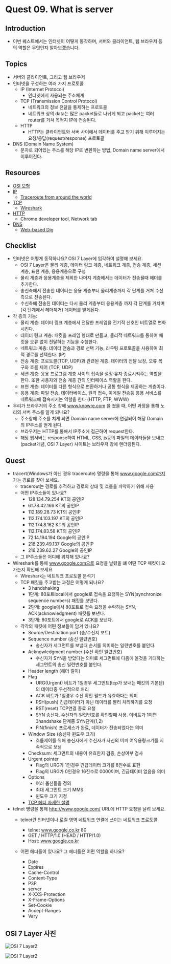 # Quest 09. What is server


## Introduction
* 이번 퀘스트에서는 인터넷이 어떻게 동작하며, 서버와 클라이언트, 웹 브라우저 등의 역할은 무엇인지 알아보겠습니다.

## Topics
* 서버와 클라이언트, 그리고 웹 브라우저
* 인터넷을 구성하는 여러 가지 프로토콜
  * IP (Internet Protocol)
    - 인터넷에서 사용되는 주소체계
  * TCP (Transmission Control Protocol)
    - 네트워크의 정보 전달을 통제하는 프로토콜
    - 네트워크 상의 data는 많은 packet들로 나뉘게 되고 packet는 여러 router를 거쳐 목적지 IP에 전송된다.
  * HTTP
    - HTTP는 클라이언트와 서버 사이에서 데이터를 주고 받기 위해 이루어지는 요청/응답(request/response) 프로토콜
* DNS (Domain Name System)
    - 문자로 되어있는 주소를 해당 IP로 변환하는 방법, Domain name server에서 이루어진다.

## Resources
* [OSI 모형](https://ko.wikipedia.org/wiki/OSI_%EB%AA%A8%ED%98%95)
* [IP](https://ko.wikipedia.org/wiki/%EC%9D%B8%ED%84%B0%EB%84%B7_%ED%94%84%EB%A1%9C%ED%86%A0%EC%BD%9C)
  * [Traceroute from around the world](http://tracert.com/traceroute)
* [TCP](https://ko.wikipedia.org/wiki/%EC%A0%84%EC%86%A1_%EC%A0%9C%EC%96%B4_%ED%94%84%EB%A1%9C%ED%86%A0%EC%BD%9C)
  * [Wireshark](https://www.wireshark.org/download.html)
* [HTTP](https://ko.wikipedia.org/wiki/HTTP)
  * Chrome developer tool, Network tab
* [DNS](https://ko.wikipedia.org/wiki/%EB%8F%84%EB%A9%94%EC%9D%B8_%EB%84%A4%EC%9E%84_%EC%8B%9C%EC%8A%A4%ED%85%9C)
  * [Web-based Dig](http://networking.ringofsaturn.com/Tools/dig.php)

## Checklist
* 인터넷은 어떻게 동작하나요? OSI 7 Layer에 입각하여 설명해 보세요.
    - OSI 7 Layer은 물리 계층, 데이터 링크 계층, 네트워크 계층, 전송 계층, 세션 계층, 표현 계층, 응용계층으로 구성
    - 물리 계층과 응용계층을 제외한 나머지 계층에서는 데이터가 전송될때 헤더를 추가한다.
    - 송신측에서 전송한 데이터는 응용 계층부터 물리계층까지 각 단계를 거쳐 수신측으로 전송된다.
    - 수신측에 전송된 데이터는 다시 물리 계층부터 응용계층 까지 각 단계를 거치며 (각 단계에서 헤더제거) 데이터를 받게된다.
* 각 층의 기능:
    - 물리 계층: 데이터 링크 계층에서 전달한 프레임을 전기적 신호인 비트열로 변화시킨다.
    - 데이터 링크 계층: 패킷을 프레임 형태로 만들고, 물리적 네트워크를 통하여 패킷을 오류 없이 전달하는 기능을 수행한다.
    - 네트워크 계층: 데이터 전송과 경로 선택 기능, 라우팅 프로토콜을 사용하여 최적 경로를 선택한다. (IP)
    - 전송 계층: 프로토콜(TCP, UDP)과 관련된 계층. 데이터의 전달 보장, 오류 복구와 흐름 제어 (TCP, UDP)
    - 세션 계층: 응용 프로그램 계층 사이의 접속을 설정·유지·종료시켜주는 역할을 한다. 또한 사용자와 전송 계층 간의 인터페이스 역할을 한다.
    - 표현 계층: 데이터를 다른 형식으로 변환하거나 공통 형식을 제공하는 계층이다.
    - 응용 계층: 파일 전송, 데이터베이스, 원격 접속, 이메일 전송등 응용 서비스를 네트워크에 접속시키는 역할을 한다 (HTTP, FTP, WWW)
* 우리가 브라우저의 주소 창에 www.knowre.com 을 쳤을 때, 어떤 과정을 통해 노리의 서버 주소를 알게 되나요?
    - 주소창에 주소를 치게 되면 Domain name server에 연결되어 해당 Domain의 IP주소를 얻게 된다.
    - 브라우저는 HTTP를 통해서 IP주소에 접근하여 request한다.
    - 해당 웹서버는 response하여 HTML, CSS, js등의 파일의 데이타들을 보내고(packet개념, OSI 7 Layer) 사이트는 브라우저 창에 렌더링된다.

## Quest
* tracert(Windows가 아닌 경우 traceroute) 명령을 통해 www.google.com까지 가는 경로를 찾아 보세요.
  * tracerout는 경로를 추적하고 경로의 상태 및 흐름을 파악하기 위해 사용
  * 어떤 IP주소들이 있나요?
    - 128.134.79.254 KT의 공인IP
    - 61.78.42.166 KT의 공인IP
    - 112.189.28.73 KT의 공인IP
    - 112.174.103.197 KT의 공인IP
    - 112.174.8.162 KT의 공인IP
    - 112.174.83.58 KT의 공인IP
    - 72.14.194.194 Google의 공인IP
    - 216.239.49.137 Google의 공인IP
    - 216.239.62.27 Google의 공인IP
  * 그 IP주소들은 어디에 위치해 있나요?
* Wireshark를 통해 www.google.com으로 요청을 날렸을 떄 어떤 TCP 패킷이 오가는지 확인해 보세요
  * Wireshark는 네트워크 프로토콜 분석기
  * TCP 패킷을 주고받는 과정은 어떻게 되나요?
    - 3 handshaking
    - 1단계: 80포트local에서 google로 접속을 요청하는 SYN(synchronize sequence numbers) 패킷를 보낸다.
    - 2단계: google에서 80포트로 접속 요청을 수락하는 SYN, ACK(acknowledgment) 패킷를 보낸다.
    - 3단계: 80포트에서 google로 ACK를 보낸다.
  * 각각의 패킷에 어떤 정보들이 담겨 있나요?
    - Source/Destination port (송/수신지 포트)
    - Sequence number (송신 일련번호)
        - 송신자가 세그먼트를 보낼때 순서를 의미하는 일련번호를 붙인다.
    - Acknowledgment number (수신 확인 일련번호)
        - 수신자가 SYN을 받았다는 의미로 세그먼트에 다음에 올것을 기대하는 세그먼트의 송신 일련번호를 붙인다.
    - Header length (헤더 길이)
    - Flag
        - URG(Urgent) 비트가 1일경우 세그먼트(tcp가 보내는 패킷의 기본단)의 데이터중 우선적으로 처리
        - ACK 비트가 1일경우 수신 확인 필드가 유효하다는 의미
        - PSH(push) 긴급데이터가 아닌 데이터를 빨리 처리하기를 요청
        - RST(reset) TCP연결 종료 요청
        - SYN 송신자, 수신자의 일련번호를 확인할때 사용. 이비트가 1이면 3handshake 단계중 SYN단계(1,2)
        - FIN(finish) 프로세스가 완료, 데이터가 전송되었다는 의미
    - Window Size (송신자 윈도우 크기)
        - 흐름제어를 위해 송신자에게 수신자가 자신의 버퍼 여유용량크기를 지속적으로 보냄
    - Checksum: 세그먼트의 내용이 유효한지 검증, 손상여부 검사
    - Urgent pointer
        - Flag의 URG가 1인경우 긴급데이터 크기를 8진수로 표현
        - Flag의 URG가 0인경우 16진수로 0000이며, 긴급데이터 없음을 의미
    - Options
        - 여러 옵션들을 정의
        - 최대 세그먼트 크기 MMS
        - 윈도우 크기 지정
    * [TCP 헤더 자세한 설명](http://stih.tistory.com/52)
* telnet 명령을 통해 http://www.google.com/ URL에 HTTP 요청을 날려 보세요.
  * telnet란 인터넷이나 로컬 영역 네트워크 연결에 쓰이는 네트워크 프로토콜
    - telnet www.google.co.kr 80
    - GET / HTTP/1.0     (HEAD / HTTP/1.0)
    - Host: www.google.co.kr

  * 어떤 헤더들이 있나요? 그 헤더들은 어떤 역할을 하나요?
    - Date
    - Expires
    - Cache-Control
    - Content-Type
    - P3P
    - server
    - X-XXS-Protection
    - X-Frame-Options
    - Set-Cookie
    - Accept-Ranges
    - Vary




## OSI 7 Layer 사진

  ![OSI 7 Layer2](http://cfile27.uf.tistory.com/image/193573414E9E6400111D13)

  ![OSI 7 Layer2](http://cfile3.uf.tistory.com/image/157A59464E9E64020EE598)
